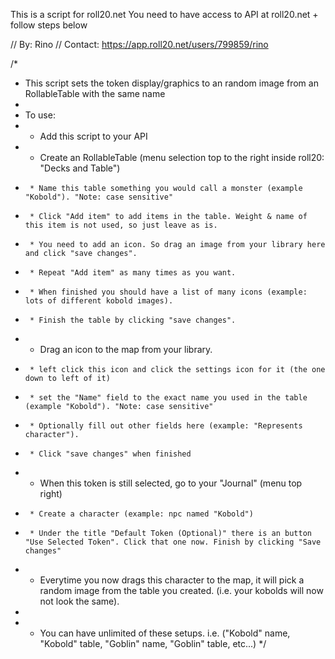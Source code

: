 This is a script for roll20.net
You need to have access to API at roll20.net + follow steps below


// By:       Rino
// Contact:  https://app.roll20.net/users/799859/rino

/*
 * This script sets the token display/graphics to an random image from an RollableTable with the same name
 *
 * To use:
 *	* Add this script to your API
 *	* Create an RollableTable (menu selection top to the right inside roll20: "Decks and Table")
 *		* Name this table something you would call a monster (example "Kobold"). "Note: case sensitive"
 *		* Click "Add item" to add items in the table. Weight & name of this item is not used, so just leave as is.
 *		* You need to add an icon. So drag an image from your library here and click "save changes".
 *		* Repeat "Add item" as many times as you want.
 *		* When finished you should have a list of many icons (example: lots of different kobold images).
 *		* Finish the table by clicking "save changes".
 *	* Drag an icon to the map from your library.
 *		* left click this icon and click the settings icon for it (the one down to left of it)
 *		* set the "Name" field to the exact name you used in the table (example "Kobold"). "Note: case sensitive"
 *		* Optionally fill out other fields here (example: "Represents character").
 *		* Click "save changes" when finished
 *	* When this token is still selected, go to your "Journal" (menu top right)
 *		* Create a character (example: npc named "Kobold")
 *		* Under the title "Default Token (Optional)" there is an button "Use Selected Token". Click that one now. Finish by clicking "Save changes"
 *	* Everytime you now drags this character to the map, it will pick a random image from the table you created. (i.e. your kobolds will now not look the same).
 *
 *	* You can have unlimited of these setups. i.e. ("Kobold" name, "Kobold" table, "Goblin" name, "Goblin" table, etc...)
 */